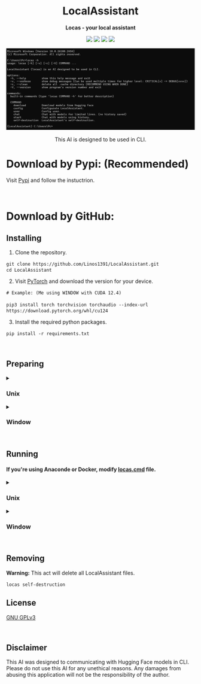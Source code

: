 <div align="center">

# LocalAssistant

**Locas - your local assistant**

[![][latest-release-shield]][latest-release-url]
[![][latest-commit-shield]][latest-commit-url]
[![][pypi-shield]][pypi-url]
[![][python-shield]][python-url]

[latest-release-shield]: https://badgen.net/github/release/Linos1391/LocalAssistant/development?icon=github
[latest-release-url]: https://github.com/Linos1391/LocalAssistant/releases/latest
[latest-commit-shield]: https://badgen.net/github/last-commit/Linos1391/LocalAssistant/main?icon=github
[latest-commit-url]: https://github.com/Linos1391/LocalAssistant/commits/main
[pypi-shield]: https://img.shields.io/badge/pypi-LocalAssistant-blue
[pypi-url]: https://pypi.org/project/LocalAssistant/
[python-shield]: https://img.shields.io/badge/python-3.10+-yellow
[python-url]: https://www.python.org/downloads/

![LocalAssistant](asset/LocalAssistant.png)

This AI is designed to be used in CLI.

</div>

# Download by Pypi: (Recommended)

Visit [Pypi](https://pypi.org/project/LocalAssistant) and follow the instuctrion.

<br>

# Download by GitHub:

## Installing

1. Clone the repository.

```
git clone https://github.com/Linos1391/LocalAssistant.git
cd LocalAssistant
```

2. Visit [PyTorch](https://pytorch.org/get-started/locally/) and download the version for your device.

```
# Example: (Me using WINDOW with CUDA 12.4)

pip3 install torch torchvision torchaudio --index-url https://download.pytorch.org/whl/cu124
```

3. Install the required python packages.

```
pip install -r requirements.txt
```

<br>

## Preparing 

<details>
  <summary><h3>Unix</h3></summary>

  ### Set up path:
  
  Go to your `LocalAssistant` directory (where `requirements.txt` is stored). 

  ```
  cd ...
  ```

  Then thing goes:

  ```
  chmod a+x locas.cmd
  echo 'export LocalAssistant=$PWD
  export PATH=$LocalAssistant:$PATH' >> ~/.bash_profile
  source ~/.bash_profile
  ```

  <br>

  ### Download starter model:

  Before doing anything, we should download a model first.

  ```
  locas.cmd download -n Qwen Qwen/Qwen2.5-1.5B-Instruct 3
  ```

  **Notice:** Due to using .cmd, Unix user have to type 'locas.cmd' instead of 'locas'.

</details>

<details>
  <summary><h3>Window</h3></summary>

  ### Set up path:
  
  Open your Powershell. Go to your `LocalAssistant` directory (where `requirements.txt` is stored). 
    
  ```
  cd ...
  ```
    
  Then thing goes:

  ```
  $old_path = [Environment]::GetEnvironmentVariable('path', 'user');
  $new_path = $old_path + ';' + $PWD
  [Environment]::SetEnvironmentVariable('path', $new_path,'User');
  ```

  Then close your Powershell.

  <br>

  ### Download starter model:

  Before doing anything, we should download a model first.

  ```
  locas download -n Qwen Qwen/Qwen2.5-1.5B-Instruct 3
  ```
  
</details>

<br>

## Running

#### If you're using Anaconde or Docker, modify [locas.cmd](locas.cmd) file.

<details>
  <summary><h3>Unix</h3></summary>
  
  **Notice:** Due to using .cmd, Unix user have to type 'locas.cmd' instead of 'locas'.

  ```
  locas.cmd ...
  ```

  Use `locas.cmd -h` for more.
    
</details>

<details>
  <summary><h3>Window</h3></summary>
  
  ```
  locas ...
  ```

  Use `locas -h` for more.
  
</details>

<br>

## Removing

**Warning:** This act will delete all LocalAssistant files.
```
locas self-destruction
```

## License

[GNU GPLv3](LICENSE)

<br>

## Disclaimer

This AI was designed to communicating with Hugging Face models in CLI. Please do not use this AI for any unethical reasons. Any damages from abusing this application will not be the responsibility of the author.

